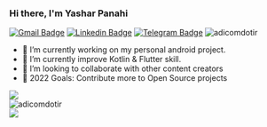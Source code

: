 ### Hi there, I'm Yashar Panahi

[![Gmail Badge](https://img.shields.io/badge/-adicom.ir@gmail.com-c14438?style=flat&logo=Gmail&logoColor=white&link=mailto:adicom.ir@gmail.com)](mailto:adicom.ir@gmail.com)
[![Linkedin Badge](https://img.shields.io/badge/-Yashar%20Panahi-0072b1?style=flat&logo=Linkedin&logoColor=white&link=https://linkedin.com/in/yashar-panahi-813380105/)](https://linkedin.com/in/yashar-panahi-813380105/) 
[![Telegram Badge](https://img.shields.io/badge/-Telegram-blue?style=flat&logo=telegram&logoColor=white&link=https://t.me/@YASHAR_PASHA/)](https://t.me/@YASHAR_PASHA/)
<img src="https://komarev.com/ghpvc/?username=adicomdotir" alt="adicomdotir"/>


- 🔭 I’m currently working on my personal android project.
- 🌱 I’m currently improve Kotlin & Flutter skill.
- 👯 I’m looking to collaborate with other content creators
- 🥅 2022 Goals: Contribute more to Open Source projects

<!--
<a href="https://github.com/adicomdotir">
<img align="center" src="https://github-readme-stats.vercel.app/api?username=adicomdotir&show_icons=true&count_private=true&include_all_commits=true" /></a>
[![trophy](https://github-profile-trophy.vercel.app/?username=adicomdotir&rank=SECRET,S,SS,SSS,AAA,AA,A,BBB,BB,B,CCC,CC,C&theme=flat&margin-w=10&margin-h=10)](https://github.com/ryo-ma/github-profile-trophy)
-->




<div>
<a href="https://github.com/adicomdotir">
<img align="center" src="https://github-readme-stats.vercel.app/api/top-langs/?username=adicomdotir&layout=compact" />
</a>
  <br/>
<img align="center" src="https://github-readme-streak-stats.herokuapp.com/?user=adicomdotir" alt="adicomdotir" />
<br/>
  <img src="https://github-readme-stats.vercel.app/api/wakatime?username=adicomdotir&hide=Groovy,JSON,XML,html,markdown,properties,prolog,css,Text&theme=light" />
</div>

